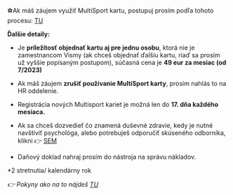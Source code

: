 ⚽Ak máš záujem využiť MultiSport kartu, postupuj prosím podľa tohoto procesu: [TU](chrome-extension://pcmpcfapbekmbjjkdalcgopdkipoggdi/pages/1h43hlt5l5metqsbqt/MMZUjemOMultisportKartu/1hf49ha8hhkenrc27n?locale=sk)_[](https://confluence.visma.com/pages/viewpage.action?pageId=476189441)_

**Ďalšie detaily:**

-   Je **príležitosť objednať kartu aj pre jednu osobu**, ktorá nie je zamestnancom Vismy (ak chceš objednať ďalšiu kartu, riaď sa prosím už vyššie popísaným postupom), súčasná cena je **49 eur za mesiac (od 7/2023)**
-   Ak máš záujem **zrušiť používanie MultiSport karty**, prosím nahlás to na HR oddelenie.
-   Registrácia nových Multisport kariet je možná len do **17\. dňa každého mesiaca.**

-   Ak sa chceš dozvedieť čo znamená duševné zdravie, kedy je nutné navštíviť psychológa, alebo potrebuješ odporučiť skúseného odborníka, klikni 👉 [SEM](https://docs.google.com/presentation/d/1Zd0WjwVCOCbox8LmvKZUmKqLGxW4TkB-q9W4XRgddOo/edit#slide=id.gf7625a1796_0_7)
-   Daňový doklad nahraj prosím do nástroja na správu nákladov.

\*2 stretnutia/ kalendárny rok

_👉 Pokyny ako na to nájdeš [TU](chrome-extension://pcmpcfapbekmbjjkdalcgopdkipoggdi/pages/1h43hlt5l5metqsbqt/ChcemvyuibenefitPsycholga/1hf4alb72jddo9669j?locale=sk&q=psyc)_